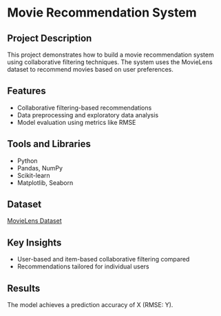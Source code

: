 # Movie Recommendation System

## Project Description
This project demonstrates how to build a movie recommendation system using collaborative filtering techniques. The system uses the MovieLens dataset to recommend movies based on user preferences.

## Features
- Collaborative filtering-based recommendations
- Data preprocessing and exploratory data analysis
- Model evaluation using metrics like RMSE

## Tools and Libraries
- Python
- Pandas, NumPy
- Scikit-learn
- Matplotlib, Seaborn

## Dataset
[MovieLens Dataset](https://www.kaggle.com/datasets/grouplens/movielens-20m-dataset)

## Key Insights
- User-based and item-based collaborative filtering compared
- Recommendations tailored for individual users

## Results
The model achieves a prediction accuracy of X (RMSE: Y).